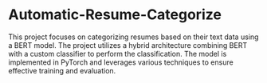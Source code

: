 # Automatic-Resume-Categorize
This project focuses on categorizing resumes based on their text data using a BERT model. The project utilizes a hybrid architecture combining BERT with a custom classifier to perform the classification. The model is implemented in PyTorch and leverages various techniques to ensure effective training and evaluation.
